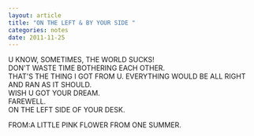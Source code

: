 ```yaml
---
layout: article
title: "ON THE LEFT & BY YOUR SIDE "
categories: notes
date: 2011-11-25
---
```

U KNOW, SOMETIMES, THE WORLD SUCKS!  
DON'T WASTE TIME BOTHERING EACH OTHER.  
THAT'S THE THING I GOT FROM U. 
EVERYTHING WOULD BE ALL RIGHT AND RAN AS IT SHOULD.  
WISH U GOT YOUR DREAM.  
FAREWELL.  
ON THE LEFT SIDE OF YOUR DESK.  

FROM:A LITTLE PINK FLOWER FROM ONE SUMMER.

